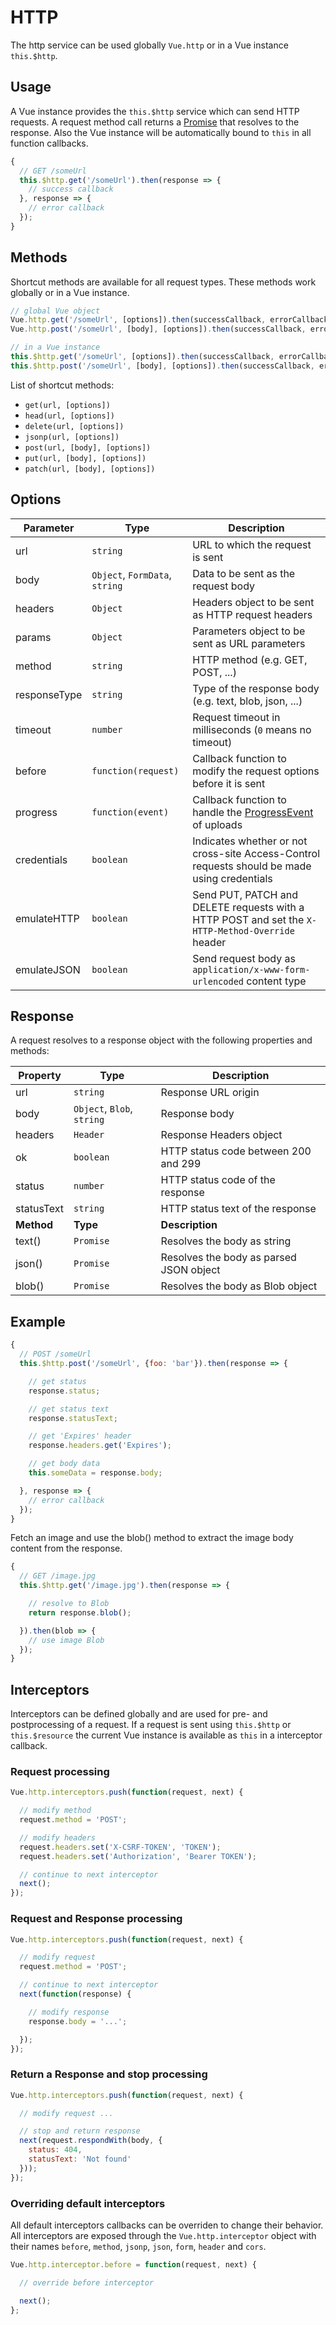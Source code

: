 # HTTP

The http service can be used globally `Vue.http` or in a Vue instance `this.$http`.

## Usage

A Vue instance provides the `this.$http` service which can send HTTP requests. A request method call returns a [Promise](https://developer.mozilla.org/en-US/docs/Web/JavaScript/Reference/Global_Objects/Promise) that resolves to the response. Also the Vue instance will be automatically bound to `this` in all function callbacks.

```js
{
  // GET /someUrl
  this.$http.get('/someUrl').then(response => {
    // success callback
  }, response => {
    // error callback
  });
}
```

## Methods

Shortcut methods are available for all request types. These methods work globally or in a Vue instance.

```js
// global Vue object
Vue.http.get('/someUrl', [options]).then(successCallback, errorCallback);
Vue.http.post('/someUrl', [body], [options]).then(successCallback, errorCallback);

// in a Vue instance
this.$http.get('/someUrl', [options]).then(successCallback, errorCallback);
this.$http.post('/someUrl', [body], [options]).then(successCallback, errorCallback);
```
List of shortcut methods:

* `get(url, [options])`
* `head(url, [options])`
* `delete(url, [options])`
* `jsonp(url, [options])`
* `post(url, [body], [options])`
* `put(url, [body], [options])`
* `patch(url, [body], [options])`

## Options

Parameter | Type | Description
--------- | ---- | -----------
url | `string` | URL to which the request is sent
body | `Object`, `FormData`, `string` | Data to be sent as the request body
headers | `Object` | Headers object to be sent as HTTP request headers
params | `Object` | Parameters object to be sent as URL parameters
method | `string` | HTTP method (e.g. GET, POST, ...)
responseType | `string` | Type of the response body (e.g. text, blob, json, ...)
timeout | `number` | Request timeout in milliseconds (`0` means no timeout)
before | `function(request)` | Callback function to modify the request options before it is sent
progress | `function(event)` | Callback function to handle the [ProgressEvent](https://developer.mozilla.org/en-US/docs/Web/API/ProgressEvent) of uploads
credentials | `boolean` | Indicates whether or not cross-site Access-Control requests should be made using credentials
emulateHTTP | `boolean` | Send PUT, PATCH and DELETE requests with a HTTP POST and set the `X-HTTP-Method-Override` header
emulateJSON | `boolean` | Send request body as `application/x-www-form-urlencoded` content type

## Response

A request resolves to a response object with the following properties and methods:

Property | Type | Description
-------- | ---- | -----------
url | `string` | Response URL origin
body | `Object`, `Blob`, `string` | Response body
headers | `Header` | Response Headers object
ok | `boolean` | HTTP status code between 200 and 299
status | `number` | HTTP status code of the response
statusText | `string` | HTTP status text of the response
**Method** | **Type** | **Description**
text() | `Promise` | Resolves the body as string
json() | `Promise` | Resolves the body as parsed JSON object
blob() | `Promise` | Resolves the body as Blob object

## Example

```js
{
  // POST /someUrl
  this.$http.post('/someUrl', {foo: 'bar'}).then(response => {

    // get status
    response.status;

    // get status text
    response.statusText;

    // get 'Expires' header
    response.headers.get('Expires');

    // get body data
    this.someData = response.body;

  }, response => {
    // error callback
  });
}
```

Fetch an image and use the blob() method to extract the image body content from the response.

```js
{
  // GET /image.jpg
  this.$http.get('/image.jpg').then(response => {

    // resolve to Blob
    return response.blob();

  }).then(blob => {
    // use image Blob
  });
}
```

## Interceptors

Interceptors can be defined globally and are used for pre- and postprocessing of a request. If a request is sent using `this.$http` or `this.$resource` the current Vue instance is available as `this` in a interceptor callback.

### Request processing
```js
Vue.http.interceptors.push(function(request, next) {

  // modify method
  request.method = 'POST';

  // modify headers
  request.headers.set('X-CSRF-TOKEN', 'TOKEN');
  request.headers.set('Authorization', 'Bearer TOKEN');

  // continue to next interceptor
  next();
});
```

### Request and Response processing
```js
Vue.http.interceptors.push(function(request, next) {

  // modify request
  request.method = 'POST';

  // continue to next interceptor
  next(function(response) {

    // modify response
    response.body = '...';

  });
});
```

### Return a Response and stop processing
```js
Vue.http.interceptors.push(function(request, next) {

  // modify request ...

  // stop and return response
  next(request.respondWith(body, {
    status: 404,
    statusText: 'Not found'
  }));
});
```

### Overriding default interceptors

All default interceptors callbacks can be overriden to change their behavior. All interceptors are exposed through the `Vue.http.interceptor` object with their names `before`, `method`, `jsonp`, `json`, `form`, `header` and `cors`.

```js
Vue.http.interceptor.before = function(request, next) {

  // override before interceptor

  next();
};
